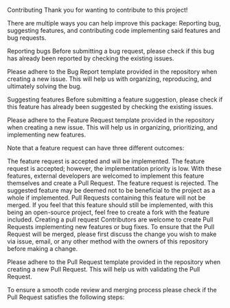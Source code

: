 Contributing
Thank you for wanting to contribute to this project!

There are multiple ways you can help improve this package: Reporting bug, suggesting features, and contributing code implementing said features and bug requests.

Reporting bugs
Before submitting a bug request, please check if this bug has already been reported by checking the existing issues.

Please adhere to the Bug Report template provided in the repository when creating a new issue. This will help us with organizing, reproducing, and ultimately solving the bug.

Suggesting features
Before submitting a feature suggestion, please check if this feature has already been suggested by checking the existing issues.

Please adhere to the Feature Request template provided in the repository when creating a new issue. This will help us in organizing, prioritizing, and implementing new features.

Note that a feature request can have three different outcomes:

The feature request is accepted and will be implemented.
The feature request is accepted; however, the implementation priority is low. With these features, external developers are welcomed to implement this feature themselves and create a Pull Request.
The feature request is rejected. The suggested feature may be deemed not to be beneficial to the project as a whole if implemented. Pull Requests containing this feature will not be merged. If you feel that this feature should still be implemented, with this being an open-source project, feel free to create a fork with the feature included.
Creating a pull request
Contributors are welcome to create Pull Requests implementing new features or bug fixes. To ensure that the Pull Request will be merged, please first discuss the change you wish to make via issue, email, or any other method with the owners of this repository before making a change.

Please adhere to the Pull Request template provided in the repository when creating a new Pull Request. This will help us with validating the Pull Request.

To ensure a smooth code review and merging process please check if the Pull Request satisfies the following steps:
